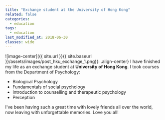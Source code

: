 ```yaml
---
title: "Exchange student at the University of Hong Kong"
related: false
categories:
  - education
tags:
  - education
last_modified_at: 2018-06-30
classes: wide
---
```

![image-center]({{ site.url }}{{ site.baseurl }}/assets/images/post_hku_exchange_1.png){: .align-center}
I have finished my life as an exchange student at **University of Hong Kong**. I took courses from the Department of Psychology:
* Biological Psychology  
* Fundamentals of social psychology   
* Introduction to counselling and therapeutic psychology  
* Perception  

I've been having such a great time with lovely friends all over the world, now leaving with unforgettable memories. Love you all! 
